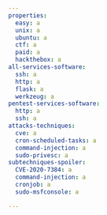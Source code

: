 ```yaml
---
properties:
  easy: a
  unix: a
  ubuntu: a
  ctf: a
  paid: a
  hackthebox: a
all-services-software:
  ssh: a
  http: a
  flask: a
  werkzeug: a
pentest-services-software:
  http: a
  ssh: a
attacks-techniques:
  cve: a
  cron-scheduled-tasks: a
  command-injection: a
  sudo-privesc: a
subtechniques-spoiler:
  CVE-2020-7384: a
  command-injection: a
  cronjob: a
  sudo-msfconsole: a

---
```

